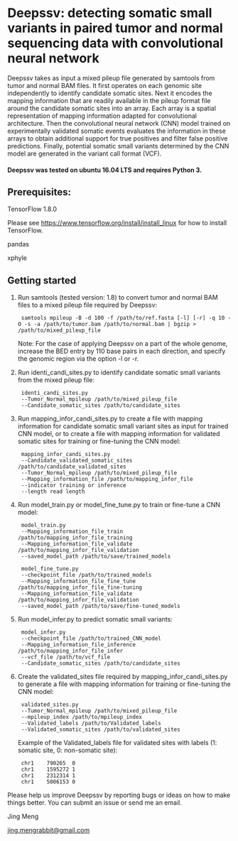 # Deepssv: detecting somatic small variants in paired tumor and normal sequencing data with convolutional neural network

Deepssv takes as input a mixed pileup file generated by samtools from tumor and normal BAM files. It first operates on each genomic site independently to identify candidate somatic sites. Next it encodes the mapping information that are readily available in the pileup format file around the candidate somatic sites into an array. Each array is a spatial representation of mapping information adapted for convolutional architecture. Then the convolutional neural network (CNN) model trained on experimentally validated somatic events evaluates the information in these arrays to obtain additional support for true positives and filter false positive predictions. Finally, potential somatic small variants determined by the CNN model are generated in the variant call format (VCF). 


#### Deepssv was tested on ubuntu 16.04 LTS and requires Python 3.

## Prerequisites:

TensorFlow 1.8.0

Please see https://www.tensorflow.org/install/install_linux for how to install TensorFlow.

pandas

xphyle

## Getting started

1. Run samtools (tested version: 1.8) to convert tumor and normal BAM files to a mixed pileup file required by Deepssv:

        samtools mpileup -B -d 100 -f /path/to/ref.fasta [-l] [-r] -q 10 -O -s -a /path/to/tumor.bam /path/to/normal.bam | bgzip > /path/to/mixed_pileup_file

   Note: For the case of applying Deepssv on a part of the whole genome, increase the BED entry by 110 base pairs in each direction, and specify the genomic region via the option -l or -r.

2. Run identi_candi_sites.py to identify candidate somatic small variants from the mixed pileup file:

        identi_candi_sites.py
        --Tumor_Normal_mpileup /path/to/mixed_pileup_file
        --Candidate_somatic_sites /path/to/candidate_sites

3. Run mapping_infor_candi_sites.py to create a file with mapping information for candidate somatic small variant sites as input for trained CNN model, or to create a file with mapping information for validated somatic sites for training or fine-tuning the CNN model:

        mapping_infor_candi_sites.py
        --Candidate_validated_somatic_sites /path/to/candidate_validated_sites
        --Tumor_Normal_mpileup /path/to/mixed_pileup_file
        --Mapping_information_file /path/to/mapping_infor_file
        --indicator training or inference
        --length read length
        
4. Run model_train.py or model_fine_tune.py to train or fine-tune a CNN model:

        model_train.py
        --Mapping_information_file_train /path/to/mapping_infor_file_training
        --Mapping_information_file_validate /path/to/mapping_infor_file_validation
        --saved_model_path /path/to/save/trained_models
        
        model_fine_tune.py
        --checkpoint_file /path/to/trained_models
        --Mapping_information_file_fine_tune /path/to/mapping_infor_file_fine-tuning
        --Mapping_information_file_validate /path/to/mapping_infor_file_validation
        --saved_model_path /path/to/save/fine-tuned_models

5. Run model_infer.py to predict somatic small variants:

        model_infer.py
        --checkpoint_file /path/to/trained_CNN_model
        --Mapping_information_file_inference /path/to/mapping_infor_file_infer
        --vcf_file /path/to/vcf_file
        --Candidate_somatic_sites /path/to/candidate_sites
        
6. Create the validated_sites file required by mapping_infor_candi_sites.py to generate a file with mapping information for training or fine-tuning the CNN model:
        
        validated_sites.py
        --Tumor_Normal_mpileup /path/to/mixed_pileup_file
        --mpileup_index /path/to/mpileup_index
        --Validated_labels /path/to/Validated_labels
        --Validated_somatic_sites /path/to/validated_sites
        
   Example of the Validated_labels file for validated sites with labels (1: somatic site, 0: non-somatic site):
   
        chr1    790265  0
        chr1    1595272 1
        chr1    2312314 1
        chr1    5006153 0   
             
Please help us improve Deepssv by reporting bugs or ideas on how to make things better. You can submit an issue or send me an email.

Jing Meng        

jing.mengrabbit@gmail.com
